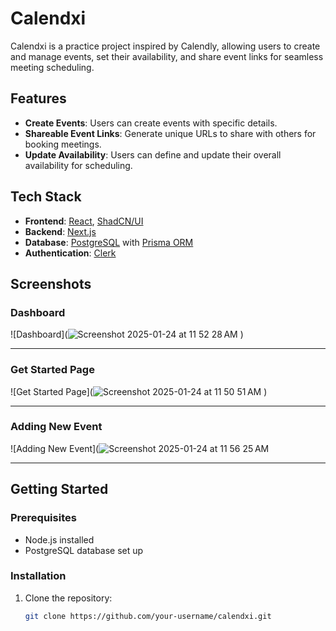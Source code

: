 # Calendxi

Calendxi is a practice project inspired by Calendly, allowing users to create and manage events, set their availability, and share event links for seamless meeting scheduling.

## Features

- **Create Events**: Users can create events with specific details.
- **Shareable Event Links**: Generate unique URLs to share with others for booking meetings.
- **Update Availability**: Users can define and update their overall availability for scheduling.

## Tech Stack

- **Frontend**: [React](https://reactjs.org/), [ShadCN/UI](https://ui.shadcn.dev/)
- **Backend**: [Next.js](https://nextjs.org/)
- **Database**: [PostgreSQL](https://www.postgresql.org/) with [Prisma ORM](https://www.prisma.io/)
- **Authentication**: [Clerk](https://clerk.dev/)

## Screenshots

### Dashboard
![Dashboard](![Screenshot 2025-01-24 at 11 52 28 AM](https://github.com/user-attachments/assets/6797aa07-22a4-4b15-96b7-b4b20513bc29)
) <!-- Replace `#` with the path to your screenshot -->

---

### Get Started Page
![Get Started Page](![Screenshot 2025-01-24 at 11 50 51 AM](https://github.com/user-attachments/assets/41086bd2-14b1-42b7-a6dc-71e0f7248656)
) <!-- Replace `#` with the path to your screenshot -->

---

### Adding New Event
![Adding New Event](![Screenshot 2025-01-24 at 11 56 25 AM](https://github.com/user-attachments/assets/d9e257b5-c456-4dc3-9755-477419bd5528)
 <!-- Replace `#` with the path to your screenshot -->

---

## Getting Started

### Prerequisites
- Node.js installed
- PostgreSQL database set up

### Installation

1. Clone the repository:
   ```bash
   git clone https://github.com/your-username/calendxi.git
